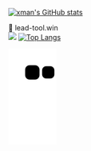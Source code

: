 [![xman's GitHub stats](https://github-readme-stats.vercel.app/api?username=xman213&theme=dark)](https://lead-tool.win)

💯 lead-tool.win
<br>
<a href="https://dcs.gg/lead" target="_blank"> <img src="https://discord.c99.nl/widget/theme-1/701239529029238794.png"/></a>
[![Top Langs](https://github-readme-stats.vercel.app/api/top-langs/?username=xman213&theme=dark)](https://lead-tool.win) 

<a href="https://lead-tool.win" target="_blank"><img src="https://github.com/rafaballerini/rafaballerini/blob/output/github-contribution-grid-snake.svg" alt="sneke"></a>
